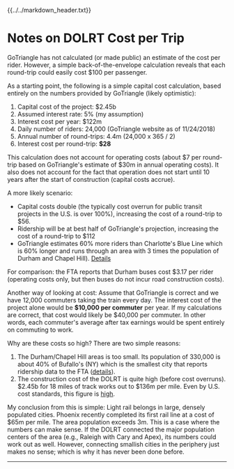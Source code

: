 {{../../markdown_header.txt}}

# Notes on DOLRT Cost per Trip

GoTriangle has not calculated (or made public) an estimate of the cost per rider. However, a simple back-of-the-envelope calculation reveals that each round-trip could easily cost $100 per passenger.

As a starting point, the following is a simple capital cost calculation, based entirely on the numbers provided by GoTriangle (likely optimistic):

1. Capital cost of the project: $2.45b
2. Assumed interest rate: 5% (my assumption)
3. Interest cost per year: $122m
2. Daily number of riders: 24,000 (GoTriangle website as of 11/24/2018)
3. Annual number of round-trips: 4.4m (24,000 x 365 / 2)
4. Interest cost per round-trip: **$28**

This calculation does not account for operating costs (about $7 per round-trip based on GoTriangle's estimate of $30m in annual operating costs). It also does not account for the fact that operation does not start until 10 years after the start of construction (capital costs accrue).

A more likely scenario: 

* Capital costs double (the typically cost overrun for public transit projects in the U.S. is over 100%), increasing the cost of a round-trip to $56.
* Ridership will be at best half of GoTriangle's projection, increasing the cost of a round-trip to $112
* 	GoTriangle estimates 60% more riders than Charlotte's Blue Line which is 60% longer and runs through an area with 3 times the population of Durham and Chapel Hill). [Details](ridership.html)

For comparison: the FTA reports that Durham buses cost $3.17 per rider (operating costs only, but then buses do not incur road construction costs).

Another way of looking at cost: Assume that GoTriangle is correct and we have 12,000 commuters taking the train every day. The interest cost of the project alone would be **$10,000 per commuter** per year. If my calculations are correct, that cost would likely be $40,000 per commuter. In other words, each commuter's average after tax earnings would be spent entirely on commuting to work.

Why are these costs so high? There are two simple reasons:

1. The Durham/Chapel Hill areas is too small. Its population of 330,000 is about 40% of Bufallo's (NY) which is the smallest city that reports ridership data to the FTA ([details](ridership.html)).
2. The construction cost of the DOLRT is quite high (before cost overruns). $2.45b for 18 miles of track works out to $136m per mile. Even by U.S. cost standards, this figure is [high](https://www.citylab.com/transportation/2018/01/why-its-so-expensive-to-build-urban-rail-in-the-us/551408/). 

My conclusion from this is simple: Light rail belongs in large, densely populated cities. Phoenix recently completed its first rail line at a cost of $65m per mile. The area population exceeds 3m. This is a case where the numbers can make sense. If the DOLRT connected the major population centers of the area (e.g., Raleigh with Cary and Apex), its numbers could work out as well. However, connecting smallish cities in the periphery just makes no sense; which is why it has never been done before.

----------------